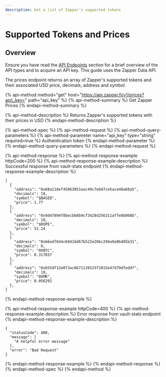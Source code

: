 ```yaml
---
description: Get a list of Zapper's supported tokens
---
```


# Supported Tokens and Prices

## Overview

Ensure you have read the [API Endpoints](../endpoints.md) section for a brief overview of the API types and to acquire an API key. This guide uses the Zapper Data API.

The prices endpoint returns an array of Zapper's supported tokens and their associated USD price, decimals, address and symbol.

{% api-method method="get" host="https://api.zapper.fi/v1/prices?api\_key=" path="api\_key" %}
{% api-method-summary %}
Get Zapper Prices
{% endapi-method-summary %}

{% api-method-description %}
Returns Zapper's supported tokens with their prices in USD
{% endapi-method-description %}

{% api-method-spec %}
{% api-method-request %}
{% api-method-query-parameters %}
{% api-method-parameter name="api\_key" type="string" required=true %}
Authentication token
{% endapi-method-parameter %}
{% endapi-method-query-parameters %}
{% endapi-method-request %}

{% api-method-response %}
{% api-method-response-example httpCode=200 %}
{% api-method-response-example-description %}
Successful response from vault-stats endpoint
{% endapi-method-response-example-description %}

```
[
  {
    "address": "0x68a118ef45063051eac49c7e647ce5ace48a68a5",
    "decimals": 18,
    "symbol": "$BASED",
    "price": 1.77
  },
  {
    "address": "0x9d47894f8becb68b9cf3428d256311affe8b068b",
    "decimals": 18,
    "symbol": "$ROPE",
    "price": 52.24
  },
  {
    "address": "0xb6ed7644c69416d67b522e20bc294a9a9b405b31",
    "decimals": 8,
    "symbol": "0XBTC",
    "price": 0.317657
  },
  {
    "address": "0x035df12e0f3ac6671126525f1015e47d79dfeddf",
    "decimals": 18,
    "symbol": "0XMR",
    "price": 0.056292
  },
]
```
{% endapi-method-response-example %}

{% api-method-response-example httpCode=400 %}
{% api-method-response-example-description %}
Error response from vault-stats endpoint
{% endapi-method-response-example-description %}

```
{
  "statusCode": 400,
  "message": [
    "A helpful error message"
  ],
  "error": "Bad Request"
}
```
{% endapi-method-response-example %}
{% endapi-method-response %}
{% endapi-method-spec %}
{% endapi-method %}




